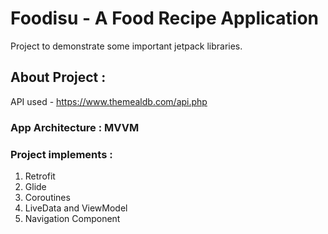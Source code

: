 # Foodisu - A Food Recipe Application
Project to demonstrate some important jetpack libraries.

## About Project :
API used - https://www.themealdb.com/api.php

### App Architecture : MVVM

### Project implements :
1) Retrofit
2) Glide
3) Coroutines
4) LiveData and ViewModel
5) Navigation Component
